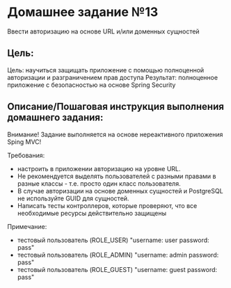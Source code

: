 # Домашнее задание №13
Ввести авторизацию на основе URL и/или доменных сущностей

## Цель:
Цель: научиться защищать приложение с помощью полноценной авторизации и разграничением прав доступа
Результат: полноценное приложение с безопасностью на основе Spring Security

## Описание/Пошаговая инструкция выполнения домашнего задания:

Внимание! Задание выполняется на основе нереактивного приложения Sping MVC!

Требования:
* настроить в приложении авторизацию на уровне URL.
* Не рекомендуется выделять пользователей с разными правами в разные классы - т.е. просто один класс пользователя.
* В случае авторизации на основе доменных сущностей и PostgreSQL не используйте GUID для сущностей.
* Написать тесты контроллеров, которые проверяют, что все необходимые ресурсы действительно защищены

Примечание: 
* тестовый пользователь (ROLE_USER)  "username: user  password: pass"
* тестовый пользователь (ROLE_ADMIN) "username: admin password: pass"
* тестовый пользователь (ROLE_GUEST) "username: guest password: pass"